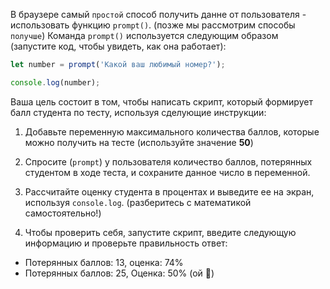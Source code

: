 
В браузере самый `простой` способ получить данне от пользователя - использовать функцию `prompt()`. (позже мы рассмотрим способы `получше`) Команда `prompt()` используется следующим образом (запустите код, чтобы увидеть, как она работает):

```javascript
let number = prompt('Какой ваш любимый номер?');

console.log(number);
```

Ваша цель состоит в том, чтобы написать скрипт, который формирует балл студента по тесту, используя сделующие инструкции:

1. Добавьте переменную максимального количества баллов, которые можно получить на тесте (используйте значение **50**)

2. Спросите (`prompt`) у пользователя количество баллов, потерянных студентом в ходе теста, и сохраните данное число в переменной.

3. Рассчитайте оценку студента в процентах и выведите ее на экран, используя `console.log`. (разберитесь с математикой самостоятельно!)

4. Чтобы проверить себя, запустите скрипт, введите следующую информацию и проверьте правильность ответ:

- Потерянных баллов: 13, оценка: 74%
- Потерянных баллов: 25, Оценка: 50% (ой 😬)